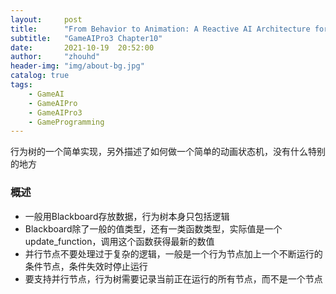 ```yaml
---
layout:     post
title:      "From Behavior to Animation: A Reactive AI Architecture for Networked First-Person Shooter Games"
subtitle:   "GameAIPro3 Chapter10"
date:       2021-10-19  20:52:00
author:     "zhouhd"
header-img: "img/about-bg.jpg"
catalog: true
tags:
    - GameAI
    - GameAIPro
    - GameAIPro3
    - GameProgramming
---
```


行为树的一个简单实现，另外描述了如何做一个简单的动画状态机，没有什么特别的地方

### 概述
- 一般用Blackboard存放数据，行为树本身只包括逻辑
- Blackboard除了一般的值类型，还有一类函数类型，实际值是一个update_function，调用这个函数获得最新的数值
- 并行节点不要处理过于复杂的逻辑，一般是一个行为节点加上一个不断运行的条件节点，条件失效时停止运行
- 要支持并行节点，行为树需要记录当前正在运行的所有节点，而不是一个节点
